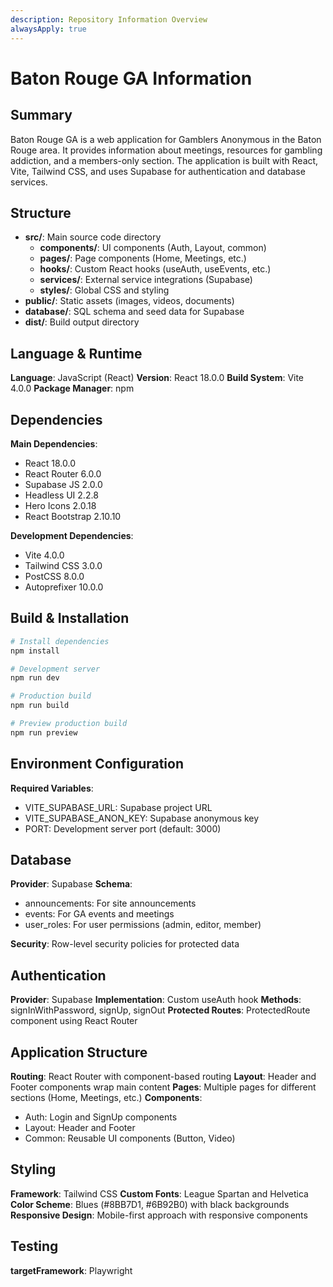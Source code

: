 ```yaml
---
description: Repository Information Overview
alwaysApply: true
---
```


# Baton Rouge GA Information

## Summary

Baton Rouge GA is a web application for Gamblers Anonymous in the Baton Rouge area. It provides information about meetings, resources for gambling addiction, and a members-only section. The application is built with React, Vite, Tailwind CSS, and uses Supabase for authentication and database services.

## Structure

- **src/**: Main source code directory
  - **components/**: UI components (Auth, Layout, common)
  - **pages/**: Page components (Home, Meetings, etc.)
  - **hooks/**: Custom React hooks (useAuth, useEvents, etc.)
  - **services/**: External service integrations (Supabase)
  - **styles/**: Global CSS and styling
- **public/**: Static assets (images, videos, documents)
- **database/**: SQL schema and seed data for Supabase
- **dist/**: Build output directory

## Language & Runtime

**Language**: JavaScript (React)
**Version**: React 18.0.0
**Build System**: Vite 4.0.0
**Package Manager**: npm

## Dependencies

**Main Dependencies**:

- React 18.0.0
- React Router 6.0.0
- Supabase JS 2.0.0
- Headless UI 2.2.8
- Hero Icons 2.0.18
- React Bootstrap 2.10.10

**Development Dependencies**:

- Vite 4.0.0
- Tailwind CSS 3.0.0
- PostCSS 8.0.0
- Autoprefixer 10.0.0

## Build & Installation

```bash
# Install dependencies
npm install

# Development server
npm run dev

# Production build
npm run build

# Preview production build
npm run preview
```

## Environment Configuration

**Required Variables**:

- VITE_SUPABASE_URL: Supabase project URL
- VITE_SUPABASE_ANON_KEY: Supabase anonymous key
- PORT: Development server port (default: 3000)

## Database

**Provider**: Supabase
**Schema**:

- announcements: For site announcements
- events: For GA events and meetings
- user_roles: For user permissions (admin, editor, member)

**Security**: Row-level security policies for protected data

## Authentication

**Provider**: Supabase
**Implementation**: Custom useAuth hook
**Methods**: signInWithPassword, signUp, signOut
**Protected Routes**: ProtectedRoute component using React Router

## Application Structure

**Routing**: React Router with component-based routing
**Layout**: Header and Footer components wrap main content
**Pages**: Multiple pages for different sections (Home, Meetings, etc.)
**Components**:

- Auth: Login and SignUp components
- Layout: Header and Footer
- Common: Reusable UI components (Button, Video)

## Styling

**Framework**: Tailwind CSS
**Custom Fonts**: League Spartan and Helvetica
**Color Scheme**: Blues (#8BB7D1, #6B92B0) with black backgrounds
**Responsive Design**: Mobile-first approach with responsive components

## Testing

**targetFramework**: Playwright
